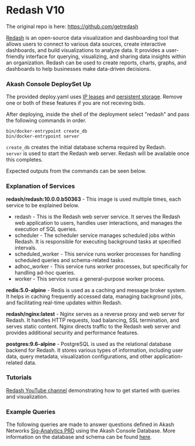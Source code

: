 # Redash V10

The original repo is here: https://github.com/getredash

[Redash](redash.io) is an open-source data visualization and dashboarding tool that allows users to connect to various data sources, create interactive dashboards, and build visualizations to analyze data. It provides a user-friendly interface for querying, visualizing, and sharing data insights within an organization. Redash can be used to create reports, charts, graphs, and dashboards to help businesses make data-driven decisions.

  
### Akash Console DeploySet Up

The provided deploy.yaml uses [IP leases](https://akash.network/docs/network-features/ip-leases) and [persistent storage](https://akash.network/docs/network-features/persistent-storage). Remove one or both of these features if you are not receving bids.

After deploying, inside the shell of the deployment select "redash" and pass the following commands in order. 

```
bin/docker-entrypoint create_db
bin/docker-entrypoint server
```
`create_db` creates the initial database schema required by Redash.  
`server` is used to start the Redash web server. Redash will be available once this completes. 

Expected outputs from the commands can be seen below.

### Explanation of Services

**redash/redash:10.0.0.b50363** - This image is used multiple times, each service to be explained below.

 - redash - This is the Redash web server service. It serves the Redash web application to users, handles user interactions, and manages the execution of SQL queries. 
 - scheduler - The scheduler service manages scheduled jobs within Redash. It is responsible for executing background tasks at specified intervals.
 - scheduled_worker - This service runs worker processes for handling scheduled queries and schema-related tasks.
 - adhoc_worker - This service runs worker processes, but specifically for handling ad-hoc queries.
 - worker - This service runs a general-purpose worker process. 

**redis:5.0-alpine** - Redis is used as a caching and message broker system. It helps in caching frequently accessed data, managing background jobs, and facilitating real-time updates within Redash.

**redash/nginx:latest** - Nginx serves as a reverse proxy and web server for Redash. It handles HTTP requests, load balancing, SSL termination, and serves static content. Nginx directs traffic to the Redash web server and provides additional security and performance features.

**postgres:9.6-alpine** - PostgreSQL is used as the relational database backend for Redash. It stores various types of information, including user data, query metadata, visualization configurations, and other application-related data.

### Tutorials
[Redash YouTube channel](https://www.youtube.com/@redash1361/videos) demonstrating how to get started with queries and visualization.

### Example Queries

The following queries are made to answer questions defined in Akash Networks [Sig-Analytics PRD](https://github.com/akash-network/community/blob/main/sig-analytics/prd.md) using the Akash Console Database. More information on the database and schema can be found [here](https://github.com/akash-network/console). 